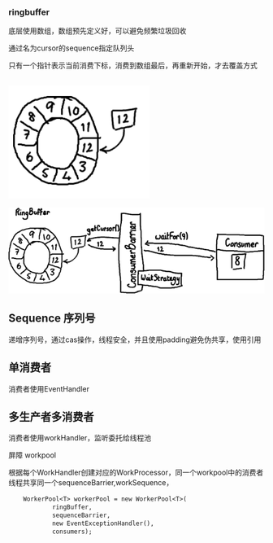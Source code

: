 ### ringbuffer

底层使用数组，数组预先定义好，可以避免频繁垃圾回收

通过名为cursor的sequence指定队列头

只有一个指针表示当前消费下标，消费到数组最后，再重新开始，才去覆盖方式


##

![ringbuffer](img/ringbuffer/ringbuffer1.png)


![ringbuffer](img/ringbuffer/ringbufferconsumer.png)


## Sequence 序列号

递增序列号，通过cas操作，线程安全，并且使用padding避免伪共享，使用引用


## 单消费者

消费者使用EventHandler

## 多生产者多消费者

消费者使用workHandler，监听委托给线程池

屏障
workpool

根据每个WorkHandler创建对应的WorkProcessor，同一个workpool中的消费者线程共享同一个sequenceBarrier,workSequence，

        WorkerPool<T> workerPool = new WorkerPool<T>(
                ringBuffer,
                sequenceBarrier,
                new EventExceptionHandler(),
                consumers);
